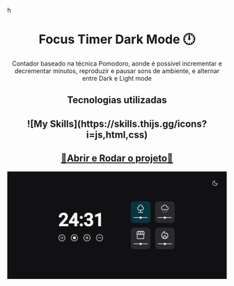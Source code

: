 h<h1 align="center">Focus Timer Dark Mode 🕛</h1>

<p align="center">Contador baseado na técnica Pomodoro, aonde é possivel incrementar e decrementar minutos, reproduzir e pausar sons  de ambiente, e alternar entre Dark e Light mode</p>

<h2 align="center">Tecnologias utilizadas</h2>

<h2 align="center">![My Skills](https://skills.thijs.gg/icons?i=js,html,css)</h2>

<a href="https://chrishenderson07.github.io/focus-timer-dark-mode/"><h2 align="center">🔗Abrir e Rodar o projeto🔗</h2>

![Imagem de capa do Timer Focus](./assets/captura.png)
</a>
